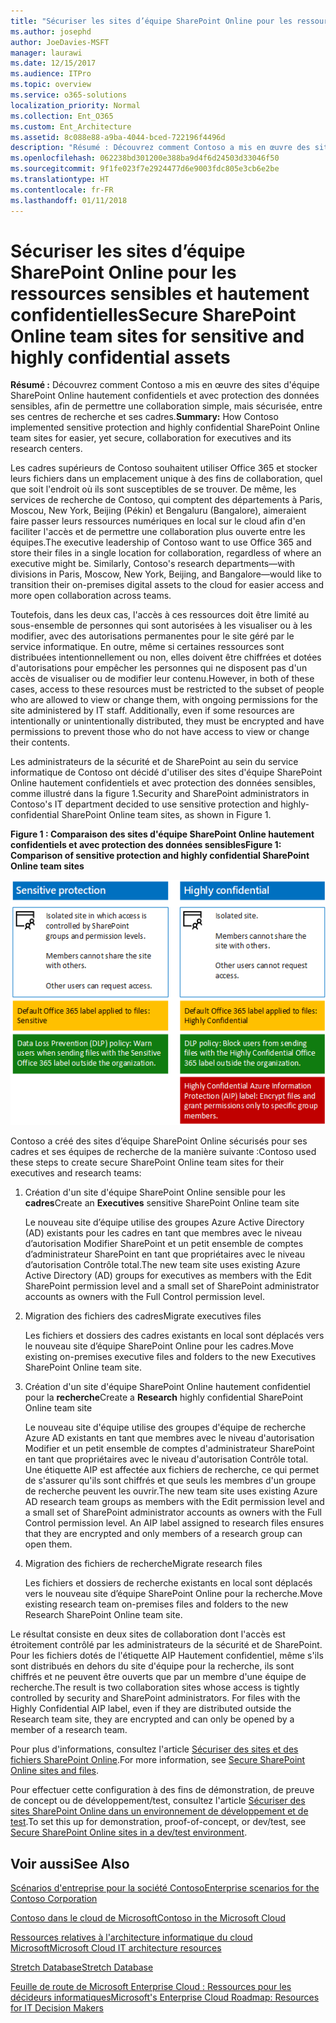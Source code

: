 ```yaml
---
title: "Sécuriser les sites d’équipe SharePoint Online pour les ressources sensibles et hautement confidentielles"
ms.author: josephd
author: JoeDavies-MSFT
manager: laurawi
ms.date: 12/15/2017
ms.audience: ITPro
ms.topic: overview
ms.service: o365-solutions
localization_priority: Normal
ms.collection: Ent_O365
ms.custom: Ent_Architecture
ms.assetid: 8c088e88-a9ba-4044-bced-722196f4496d
description: "Résumé : Découvrez comment Contoso a mis en œuvre des sites d'équipe SharePoint Online hautement confidentiels et avec protection des données sensibles, afin de permettre une collaboration simple, mais sécurisée, entre ses centres de recherche et ses cadres."
ms.openlocfilehash: 062238bd301200e388ba9d4f6d24503d33046f50
ms.sourcegitcommit: 9f1fe023f7e2924477d6e9003fdc805e3cb6e2be
ms.translationtype: HT
ms.contentlocale: fr-FR
ms.lasthandoff: 01/11/2018
---
```

# <a name="secure-sharepoint-online-team-sites-for-sensitive-and-highly-confidential-assets"></a><span data-ttu-id="16339-103">Sécuriser les sites d’équipe SharePoint Online pour les ressources sensibles et hautement confidentielles</span><span class="sxs-lookup"><span data-stu-id="16339-103">Secure SharePoint Online team sites for sensitive and highly confidential assets</span></span>

 <span data-ttu-id="16339-104">**Résumé :** Découvrez comment Contoso a mis en œuvre des sites d'équipe SharePoint Online hautement confidentiels et avec protection des données sensibles, afin de permettre une collaboration simple, mais sécurisée, entre ses centres de recherche et ses cadres.</span><span class="sxs-lookup"><span data-stu-id="16339-104">**Summary:** How Contoso implemented sensitive protection and highly confidential SharePoint Online team sites for easier, yet secure, collaboration for executives and its research centers.</span></span>
  
<span data-ttu-id="16339-p101">Les cadres supérieurs de Contoso souhaitent utiliser Office 365 et stocker leurs fichiers dans un emplacement unique à des fins de collaboration, quel que soit l'endroit où ils sont susceptibles de se trouver. De même, les services de recherche de Contoso, qui comptent des départements à Paris, Moscou, New York, Beijing (Pékin) et Bengaluru (Bangalore), aimeraient faire passer leurs ressources numériques en local sur le cloud afin d'en faciliter l'accès et de permettre une collaboration plus ouverte entre les équipes.</span><span class="sxs-lookup"><span data-stu-id="16339-p101">The executive leadership of Contoso want to use Office 365 and store their files in a single location for collaboration, regardless of where an executive might be. Similarly, Contoso's research departments—with divisions in Paris, Moscow, New York, Beijing, and Bangalore—would like to transition their on-premises digital assets to the cloud for easier access and more open collaboration across teams.</span></span>
  
<span data-ttu-id="16339-p102">Toutefois, dans les deux cas, l'accès à ces ressources doit être limité au sous-ensemble de personnes qui sont autorisées à les visualiser ou à les modifier, avec des autorisations permanentes pour le site géré par le service informatique. En outre, même si certaines ressources sont distribuées intentionnellement ou non, elles doivent être chiffrées et dotées d'autorisations pour empêcher les personnes qui ne disposent pas d'un accès de visualiser ou de modifier leur contenu.</span><span class="sxs-lookup"><span data-stu-id="16339-p102">However, in both of these cases, access to these resources must be restricted to the subset of people who are allowed to view or change them, with ongoing permissions for the site administered by IT staff. Additionally, even if some resources are intentionally or unintentionally distributed, they must be encrypted and have permissions to prevent those who do not have access to view or change their contents.</span></span>
  
<span data-ttu-id="16339-109">Les administrateurs de la sécurité et de SharePoint au sein du service informatique de Contoso ont décidé d'utiliser des sites d'équipe SharePoint Online hautement confidentiels et avec protection des données sensibles, comme illustré dans la figure 1.</span><span class="sxs-lookup"><span data-stu-id="16339-109">Security and SharePoint administrators in Contoso's IT department decided to use sensitive protection and highly-confidential SharePoint Online team sites, as shown in Figure 1.</span></span>
  
<span data-ttu-id="16339-110">**Figure 1 : Comparaison des sites d'équipe SharePoint Online hautement confidentiels et avec protection des données sensibles**</span><span class="sxs-lookup"><span data-stu-id="16339-110">**Figure 1: Comparison of sensitive protection and highly confidential SharePoint Online team sites**</span></span>

![Sites d’équipe SharePoint Online hautement confidentiels et avec protection des données sensibles](images/Contoso_Poster/SP_Solution.png)
  
<span data-ttu-id="16339-112">Contoso a créé des sites d’équipe SharePoint Online sécurisés pour ses cadres et ses équipes de recherche de la manière suivante :</span><span class="sxs-lookup"><span data-stu-id="16339-112">Contoso used these steps to create secure SharePoint Online team sites for their executives and research teams:</span></span>
  
1. <span data-ttu-id="16339-113">Création d'un site d'équipe SharePoint Online sensible pour les **cadres**</span><span class="sxs-lookup"><span data-stu-id="16339-113">Create an **Executives** sensitive SharePoint Online team site</span></span>
    
    <span data-ttu-id="16339-114">Le nouveau site d’équipe utilise des groupes Azure Active Directory (AD) existants pour les cadres en tant que membres avec le niveau d’autorisation Modifier SharePoint et un petit ensemble de comptes d’administrateur SharePoint en tant que propriétaires avec le niveau d’autorisation Contrôle total.</span><span class="sxs-lookup"><span data-stu-id="16339-114">The new team site uses existing Azure Active Directory (AD) groups for executives as members with the Edit SharePoint permission level and a small set of SharePoint administrator accounts as owners with the Full Control permission level.</span></span>
    
2. <span data-ttu-id="16339-115">Migration des fichiers des cadres</span><span class="sxs-lookup"><span data-stu-id="16339-115">Migrate executives files</span></span>
    
    <span data-ttu-id="16339-116">Les fichiers et dossiers des cadres existants en local sont déplacés vers le nouveau site d’équipe SharePoint Online pour les cadres.</span><span class="sxs-lookup"><span data-stu-id="16339-116">Move existing on-premises executive files and folders to the new Executives SharePoint Online team site.</span></span>
    
3. <span data-ttu-id="16339-117">Création d'un site d'équipe SharePoint Online hautement confidentiel pour la **recherche**</span><span class="sxs-lookup"><span data-stu-id="16339-117">Create a **Research** highly confidential SharePoint Online team site</span></span>
    
    <span data-ttu-id="16339-p103">Le nouveau site d'équipe utilise des groupes d'équipe de recherche Azure AD existants en tant que membres avec le niveau d'autorisation Modifier et un petit ensemble de comptes d'administrateur SharePoint en tant que propriétaires avec le niveau d'autorisation Contrôle total. Une étiquette AIP est affectée aux fichiers de recherche, ce qui permet de s'assurer qu'ils sont chiffrés et que seuls les membres d'un groupe de recherche peuvent les ouvrir.</span><span class="sxs-lookup"><span data-stu-id="16339-p103">The new team site uses existing Azure AD research team groups as members with the Edit permission level and a small set of SharePoint administrator accounts as owners with the Full Control permission level. An AIP label assigned to research files ensures that they are encrypted and only members of a research group can open them.</span></span>
    
4. <span data-ttu-id="16339-120">Migration des fichiers de recherche</span><span class="sxs-lookup"><span data-stu-id="16339-120">Migrate research files</span></span>
    
    <span data-ttu-id="16339-121">Les fichiers et dossiers de recherche existants en local sont déplacés vers le nouveau site d’équipe SharePoint Online pour la recherche.</span><span class="sxs-lookup"><span data-stu-id="16339-121">Move existing research team on-premises files and folders to the new Research SharePoint Online team site.</span></span>
    
<span data-ttu-id="16339-p104">Le résultat consiste en deux sites de collaboration dont l'accès est étroitement contrôlé par les administrateurs de la sécurité et de SharePoint. Pour les fichiers dotés de l'étiquette AIP Hautement confidentiel, même s'ils sont distribués en dehors du site d'équipe pour la recherche, ils sont chiffrés et ne peuvent être ouverts que par un membre d'une équipe de recherche.</span><span class="sxs-lookup"><span data-stu-id="16339-p104">The result is two collaboration sites whose access is tightly controlled by security and SharePoint administrators. For files with the Highly Confidential AIP label, even if they are distributed outside the Research team site, they are encrypted and can only be opened by a member of a research team.</span></span>
  
<span data-ttu-id="16339-124">Pour plus d'informations, consultez l'article [Sécuriser des sites et des fichiers SharePoint Online](https://docs.microsoft.com/microsoft-365-enterprise/secure-sharepoint-online-sites-and-files).</span><span class="sxs-lookup"><span data-stu-id="16339-124">For more information, see [Secure SharePoint Online sites and files](https://docs.microsoft.com/microsoft-365-enterprise/secure-sharepoint-online-sites-and-files).</span></span>
  
 <span data-ttu-id="16339-125">Pour effectuer cette configuration à des fins de démonstration, de preuve de concept ou de développement/test, consultez l'article [Sécuriser des sites SharePoint Online dans un environnement de développement et de test](https://docs.microsoft.com/microsoft-365-enterprise/secure-sharepoint-online-sites-dev-test).</span><span class="sxs-lookup"><span data-stu-id="16339-125">To set this up for demonstration, proof-of-concept, or dev/test, see [Secure SharePoint Online sites in a dev/test environment](https://docs.microsoft.com/microsoft-365-enterprise/secure-sharepoint-online-sites-dev-test).</span></span>
  
## <a name="see-also"></a><span data-ttu-id="16339-126">Voir aussi</span><span class="sxs-lookup"><span data-stu-id="16339-126">See Also</span></span>

[<span data-ttu-id="16339-127">Scénarios d'entreprise pour la société Contoso</span><span class="sxs-lookup"><span data-stu-id="16339-127">Enterprise scenarios for the Contoso Corporation</span></span>](enterprise-scenarios-for-the-contoso-corporation.md)
  
[<span data-ttu-id="16339-128">Contoso dans le cloud de Microsoft</span><span class="sxs-lookup"><span data-stu-id="16339-128">Contoso in the Microsoft Cloud</span></span>](contoso-in-the-microsoft-cloud.md)
  
[<span data-ttu-id="16339-129">Ressources relatives à l'architecture informatique du cloud Microsoft</span><span class="sxs-lookup"><span data-stu-id="16339-129">Microsoft Cloud IT architecture resources</span></span>](microsoft-cloud-it-architecture-resources.md)

<span data-ttu-id="16339-130">[Stretch Database](https://msdn.microsoft.com/library/dn935011.aspx)</span><span class="sxs-lookup"><span data-stu-id="16339-130">[Stretch Database](https://msdn.microsoft.com/library/dn935011.aspx)</span></span>
  
<span data-ttu-id="16339-131">[Feuille de route de Microsoft Enterprise Cloud : Ressources pour les décideurs informatiques](https://sway.com/FJ2xsyWtkJc2taRD)</span><span class="sxs-lookup"><span data-stu-id="16339-131">[Microsoft's Enterprise Cloud Roadmap: Resources for IT Decision Makers](https://sway.com/FJ2xsyWtkJc2taRD)</span></span>




